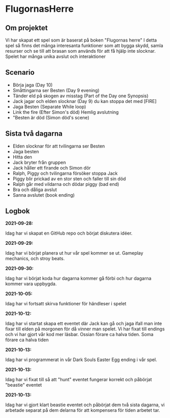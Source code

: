 # FlugornasHerre

## Om projektet

Vi har skapat ett spel som är baserat på boken "Flugornas herre"
I detta spel så finns det många interesanta funktioner som att bygga skydd, samla resurser och se till att brasan som används för att få hjälp inte slocknar.
Spelet har många unika avslut och interaktioner

## Scenario

- Börja jaga (Day 10)
- Småttingarna ser Besten (Day 9 evening)
- Tänder eld på skogen av misstag (Part of the Day one Synopsis)
- Jack jagar och elden slocknar (Day 9) du kan stoppa det med [FIRE]
- Jaga Besten (Separate While loop)
- Link the fire (Efter Simon's död) Hemlig avslutning
- "Besten är död (Simon död's scene)

## Sista två dagarna

- Elden slocknar för att tvilingarna ser Besten
- Jaga besten
- Hitta den
- Jack bryter från gruppen
- Jack håller ett firande och Simon dör
- Ralph, Piggy och tvilingarna försöker stoppa Jack
- Piggy blir prickad av en stor sten och faller till sin död
- Ralph går med vildarna och dödar piggy (bad end)
- Bra och dåliga avslut
- Sanna avslutet (book ending)

## Logbok

__2021-09-28:__

Idag har vi skapat en GitHub repo och börjat diskutera idéer.

__2021-09-29:__

Idag har vi börjat planera ut hur vår spel kommer se ut. Gameplay mechanics, och stroy beats.

__2021-09-30:__

Idag har vi börjat koda hur dagarna kommer gå förbi och hur dagarna kommer vara uppbygda.

__2021-10-05:__

Idag har vi fortsatt skirva funktioner för händleser i spelet

__2021-10-12:__

Idag har vi startat skapa ett eventet där Jack kan gå och jaga ifall man inte fixar till elden på morgonen för då vinner man spelet. Vi har fixat till endings och vi har gjort vår kod mer läsbar. Ossian förare ca halva tiden. Soma förare ca halva tiden

__2021-10-13:__

Idag har vi programmerat in vår Dark Souls Easter Egg ending i vår spel.

__2021-10-13:__

Idag har vi fixat till så att "hunt" eventet fungerar korrekt och påbörjat "beastie" eventet

__2021-10-13:__

Idag har vi gjort klart beastie eventet och påbörjat dem två sista dagarna, vi arbetade separat på dem delarna för att kompensera för tiden arbetet tar.
